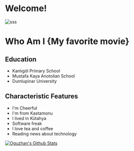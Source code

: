 # Welcome!
![sss](https://giphy.com/embed/VTtANKl0beDFQRLDTh)

# Who Am I {My favorite movie}
## Education
* Kanlıgöl Primary School
* Mustafa Kaya Anotolian School
* Dumlupinar University

## Characteristic Features 
* I'm Cheerful
* I'm from Kastamonu
* I lived in Kütahya
* Software freak
* I love tea and coffee
* Reading news about technology


<a href="https://github.com/oguzhanfiliz/github-readme-stats" style="width:55%"><img alt="Oguzhan's Github Stats" src="https://github-readme-stats.vercel.app/api?username=oguzhanfiliz&show_icons=true&count_private=true&theme=react&hide_border=true&bg_color=0D1117" /></a>
